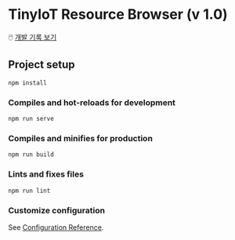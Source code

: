 # TinyIoT Resource Browser (v 1.0)

🖱️ [개발 기록 보기](https://hail-paw-1fc.notion.site/TinyIoT-Resource-Browser-Viewer-ff3cca10cf0a44a1845cb5a5172da6e4?pvs=4)


## Project setup
```
npm install
```

### Compiles and hot-reloads for development
```
npm run serve
```

### Compiles and minifies for production
```
npm run build
```

### Lints and fixes files
```
npm run lint
```

### Customize configuration
See [Configuration Reference](https://cli.vuejs.org/config/).

